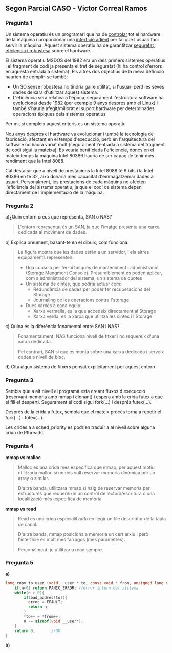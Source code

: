 ## Segon Parcial CASO - Victor Correal Ramos

### Pregunta 1

Un sistema operatiu és un programari que ha de <u>controlar</u> tot el hardware de la màquina i proporcionar una <u>interfície adient</u> per tal que l'usuari faci servir la màquina. Aquest sistema operatiu ha de garantitzar <u>seguretat, eficiencia i robustesa</u> sobre el hardware.

El sistema operatiu MSDOS del 1982 era un dels primers sistemes operatius i el fragment de codi ja presenta el tret de seguretat (hi ha control d'errors en aquesta entrada a sistema). Els altres dos objectius de la meva definició haurien de complir-se també:

* Un SO sense robustesa no tindria gaire utilitat, si l'usuari perd les seves dades deixara d'utilitzar aquest sistema.
* L'eficiència serà relativa a l'época, segurament l'estructura software ha evolucionat desde 1982 (per exemple 9 anys després amb el Linux) i també s'hauria afegit/millorat el suport hardware per determinades operacions tipiques dels sistemes operatius

Per mi, si compleix aquest criteris es un sistema operatiu.

Nou anys després el hardware va evolucionar i també la tecnología de fabricació, afectant en el temps d'execucció, però en l'arquitectura del software no haura variat molt (segurament l'entrada a sistema del fragment de codi sigui la mateixa). Es veuria benificiada l'eficiencia, doncs en el mateix temps la màquina Intel 80386 hauria de ser capaç de tenir més rendiment que la Intel 8088.

Cal destacar que a nivell de prestacions la Intel 8088 té 8 bits i la Intel 80386 en té 32, aixó donaria mes capacitat d'emmagatzemar dades al usuari. Personalment, les prestacions de cada màquina no afecten l'eficiència del sistema operatiu, ja que el codi de sistema depen directament de l'implementació de la màquina.

### Pregunta 2

a)¿Quin entorn creus que representa, SAN o NAS? 

> L'entorn representat és un SAN, ja que l'imatge presenta una xarxa dedicada al moviment de dades.

b) Explica breument, basant-te en el dibuix, com funciona. 

> La figura mostra que les dades están a un servidor, i els altres equipaments representen:
>
> * Una consola per fer-hi tasques de manteniment i administració.(Storage Mangment Console). Presumiblement es poden aplicar, com a administrador del sistema, un sistema de quotes
> * Un sistema de cintes, que podria actuar com:
>   * Redundància de dades per poder fer recuperacions del Storage
>   * Journaling de les operacions contra l'storage
> * Dues xarxes a cada equip:
>   * Xarxa vermella, es la que accedeix directament al Storage
>   * Xarxa verda, es la xarxa que utilitza les cintes i l'Storage

c) Quina és la diferència fonamental entre SAN i NAS? 

> Fonamentalment, NAS funciona nivell de fitxer i no requereix d'una xarxa dedicada.
>
> Pel contrari, SAN si que es monta sobre una xarxa dedicada i serveix dades a nivell de bloc.

d) Cita algun sistema de fitxers pensat explícitament per aquest entorn

> 

### Pregunta 3

Sembla que a alt nivell el programa esta creant fluxos d'execucció (reservant memoria amb mmap i clonant) i espera amb la crida futex a que el fill el desperti. Segurament el codi sigui fork(...) i després futex(...).

Després de la crida a futex, sembla que el mateix procès torna a repetir el fork(...) i futex(...).

Les crides a a sched_priority es podrien traduïr a al nivell sobre alguna crida de Pthreads.

### Pregunta 4

**mmap vs malloc**

> Malloc es una crida mes específica que mmap, per aquest motiu utilitzaria malloc si només vull reservar memoria dinàmica per un array o similar.
>
> D'altra banda, utilitzara mmap si haig de reservar memoria per estructures que requereixin un control de lectura/escritura o una localització més especifica de memòria.

**mmap vs read**

> Read es una crida especialitzada en llegir un file descriptor de la taula de canal. 
>
> D'altra banda, mmap posiciona a memoria un cert arxiu i però l'interficie es molt mes farragos (mes paràmetres).
>
> Personalment, jo utilitzaria read sempre.

### Pregunta 5

**a)**

````c
long copy_to_user (void __user * to, const void * from, unsigned long n){
    if(n<0) return PANIC_ERROR;	//error intern del sistema
    while(n > 0){
        if(bad_addres(to)){
          errno = EFAULT;  
          return n;  
        } 
        *to++ = *from++;
        n -= sizeof(void __user*);
    }
    return 0;		//OK
}
````



**b)**

